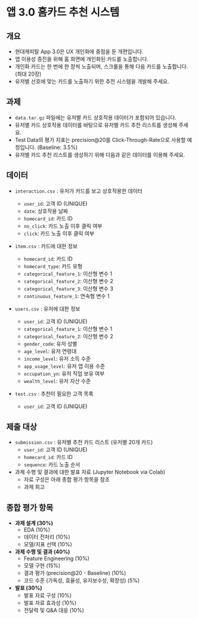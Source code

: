 # 앱 3.0 홈카드 추천 시스템

## 개요
- 현대캐피탈 App 3.0은 UX 개인화에 중점을 둔 개편입니다.
- 앱 이용성 증진을 위해 홈 화면에 개인화된 카드를 노출합니다.
- 개인화 카드는 한 번에 한 장씩 노출되며, 스크롤을 통해 다음 카드를 노출합니다. (최대 20장)
- 유저별 선호에 맞는 카드를 노출하기 위한 추천 시스템을 개발해 주세요.

## 과제
- `data.tar.gz` 파일에는 유저별 카드 상호작용 데이터가 포함되어 있습니다.
- 유저별 카드 상호작용 데이터를 바탕으로 유저별 카드 추천 리스트를 생성해 주세요.
- Test Data의 평가 지표는 precision@20를 Click-Through-Rate으로 사용할 예정입니다. (Baseline: 3.5%)
- 유저별 카드 추천 리스트를 생성하기 위해 다음과 같은 데이터를 이용해 주세요.

## 데이터
- `interaction.csv` : 유저가 카드를 보고 상호작용한 데이터
  - `user_id`: 고객 ID (UNIQUE)
  - `date`: 상호작용 날짜
  - `homecard_id`: 카드 ID
  - `no_click`: 카드 노출 이후 클릭 여부
  - `click`: 카드 노출 이후 클릭 여부
  
- `item.csv` : 카드에 대한 정보
  - `homecard_id`: 카드 ID
  - `homecard_type`: 카드 유형
  - `categorical_feature_1`: 이산형 변수 1
  - `categorical_feature_2`: 이산형 변수 2
  - `categorical_feature_3`: 이산형 변수 3
  - `continuous_feature_1`: 연속형 변수 1
  
- `users.csv` : 유저에 대한 정보
  - `user_id`: 고객 ID (UNIQUE)
  - `categorical_feature_1`: 이산형 변수 1
  - `categorical_feature_2`: 이산형 변수 2
  - `gender_code`: 유저 성별
  - `age_level`: 유저 연령대
  - `income_level`: 유저 소득 수준
  - `app_usage_level`: 유저 앱 이용 수준
  - `occupation_yn`: 유저 직업 보유 여부
  - `wealth_level`: 유저 자산 수준

- `test.csv` : 추천이 필요한 고객 목록
  - `user_id`: 고객 ID (UNIQUE)

## 제출 대상
- `submission.csv` : 유저별 추천 카드 리스트 (유저별 20개 카드)
  - `user_id`: 고객 ID (UNIQUE)
  - `homecard_id`: 카드 ID
  - `sequence`: 카드 노출 순서
- 과제 수행 및 결과에 대한 발표 자료 (Jupyter Notebook via Colab)
  - 자료 구성은 아래 종합 평가 항목을 참조
  - 과제 회고

## 종합 평가 항목
- **과제 설계 (30%)**
  - EDA (10%)
  - 데이터 전처리 (10%)
  - 모델/지표 선택 (10%)
- **과제 수행 및 결과 (40%)**
  - Feature Engineering (10%)
  - 모델 구현 (15%)
  - 결과 평가 (precision@20 - Baseline) (10%)
  - 코드 수준 (가독성, 효율성, 유지보수성, 확장성) (5%)
- **발표 (30%)**
  - 발표 자료 구성 (10%)
  - 발표 자료 효과성 (10%)
  - 전달력 및 Q&A 대응 (10%)

